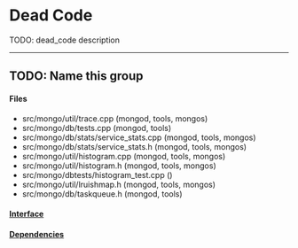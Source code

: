 # Dead Code
TODO: dead\_code description


-------------

## TODO: Name this group


#### Files
- src/mongo/util/trace.cpp   (mongod, tools, mongos)
- src/mongo/db/tests.cpp   (mongod, tools)
- src/mongo/db/stats/service\_stats.cpp   (mongod, tools, mongos)
- src/mongo/db/stats/service\_stats.h   (mongod, tools, mongos)
- src/mongo/util/histogram.cpp   (mongod, tools, mongos)
- src/mongo/util/histogram.h   (mongod, tools, mongos)
- src/mongo/dbtests/histogram\_test.cpp   ()
- src/mongo/util/lruishmap.h   (mongod, tools, mongos)
- src/mongo/db/taskqueue.h   (mongod, tools)

#### [Interface](interface/0)

#### [Dependencies](dependencies/0)
